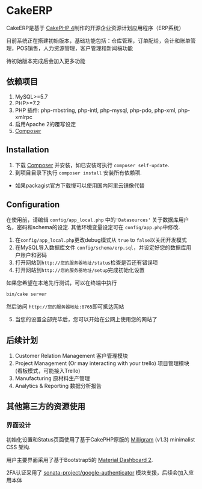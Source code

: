 # CakeERP

CakeERP是基于 [CakePHP 4](https://cakephp.org)制作的开源企业资源计划应用程序（ERP系统）

目前系统正在搭建初始版本，基础功能包括：仓库管理，订单配给，会计和账单管理，POS销售，人力资源管理，客户管理和新闻稿功能

待初始版本完成后会加入更多功能

## 依赖项目

1. MySQL>=5.7
2.  PHP>=7.2
3. PHP 插件: php-mbstring, php-intl, php-mysql, php-pdo, php-xml, php-xmlrpc
4. 启用Apache 2的覆写设定
5. [Composer](https://getcomposer.org/doc/00-intro.md)

## Installation

1. 下载 [Composer](https://getcomposer.org/doc/00-intro.md) 并安装，如已安装可执行 `composer self-update`.
2. 到项目目录下执行 `composer install` 安装所有依赖项.

* 如果packagist官方下载慢可以使用国内阿里云镜像代替

## Configuration
在使用前，请编辑 `config/app_local.php` 中的`'Datasources'` 关于数据库用户名，密码和schema的设定.
其他环境变量设定可在 `config/app.php`中修改.

1. 在`config/app_local.php`更改debug模式从 `true` to `false`以关闭开发模式
2. 在MySQL导入数据库文件 `config/schema/erp.sql`，并设定好您的数据库用户账户和密码
3. 打开网站到`http://您的服务器地址/status`检查是否还有错误项
4. 打开网站到`http://您的服务器地址/setup`完成初始化设置

如果您希望在本地先行测试，可以在终端中执行
```bash
bin/cake server
```
然后访问 `http://您的服务器地址:8765`即可抵达网站

5. 当您的设置全部完毕后，您可以开始在公网上使用您的网站了

## 后续计划
1. Customer Relation Management 客户管理模块
2. Project Management (Or may interacting with your trello) 项目管理模块(看板模式，可能接入Trello)
3. Manufacturing 原材料生产管理
4. Analytics & Reporting 数据分析报告

## 其他第三方的资源使用
### 界面设计

初始化设置和Status页面使用了基于CakePHP原版的 [Milligram](https://milligram.io/) (v1.3) minimalist CSS
架构.

用户主要界面采用了基于Bootstrap5的 [Material Dashboard 2](https://github.com/creativetimofficial/material-dashboard).

2FA认证采用了 [sonata-project/google-authenticator](https://packagist.org/packages/sonata-project/google-authenticator) 模块支援，后续会加入应用本体
